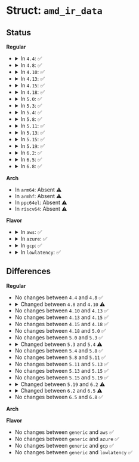 # Struct: <code>amd_ir_data</code>

## Status
<b>Regular</b>
<ul>
<li>
<details>
<summary>In <code>4.4</code>: ✅</summary>

```c
struct amd_ir_data {
    struct irq_2_irte irq_2_irte;
    union irte irte_entry;
    struct msi_msg msi_entry;
};
```
</details>
</li>
<li>
<details>
<summary>In <code>4.8</code>: ✅</summary>

```c
struct amd_ir_data {
    struct irq_2_irte irq_2_irte;
    union irte irte_entry;
    struct msi_msg msi_entry;
};
```
</details>
</li>
<li>
<details>
<summary>In <code>4.10</code>: ✅</summary>

```c
struct amd_ir_data {
    u32 cached_ga_tag;
    struct irq_2_irte irq_2_irte;
    struct msi_msg msi_entry;
    void *entry;
    void *ref;
};
```
</details>
</li>
<li>
<details>
<summary>In <code>4.13</code>: ✅</summary>

```c
struct amd_ir_data {
    u32 cached_ga_tag;
    struct irq_2_irte irq_2_irte;
    struct msi_msg msi_entry;
    void *entry;
    void *ref;
};
```
</details>
</li>
<li>
<details>
<summary>In <code>4.15</code>: ✅</summary>

```c
struct amd_ir_data {
    u32 cached_ga_tag;
    struct irq_2_irte irq_2_irte;
    struct msi_msg msi_entry;
    void *entry;
    void *ref;
};
```
</details>
</li>
<li>
<details>
<summary>In <code>4.18</code>: ✅</summary>

```c
struct amd_ir_data {
    u32 cached_ga_tag;
    struct irq_2_irte irq_2_irte;
    struct msi_msg msi_entry;
    void *entry;
    void *ref;
};
```
</details>
</li>
<li>
<details>
<summary>In <code>5.0</code>: ✅</summary>

```c
struct amd_ir_data {
    u32 cached_ga_tag;
    struct irq_2_irte irq_2_irte;
    struct msi_msg msi_entry;
    void *entry;
    void *ref;
};
```
</details>
</li>
<li>
<details>
<summary>In <code>5.3</code>: ✅</summary>

```c
struct amd_ir_data {
    u32 cached_ga_tag;
    struct irq_2_irte irq_2_irte;
    struct msi_msg msi_entry;
    void *entry;
    void *ref;
};
```
</details>
</li>
<li>
<details>
<summary>In <code>5.4</code>: ✅</summary>

```c
struct amd_ir_data {
    u32 cached_ga_tag;
    struct irq_2_irte irq_2_irte;
    struct msi_msg msi_entry;
    void *entry;
    void *ref;
    struct irq_cfg *cfg;
    int ga_vector;
    int ga_root_ptr;
    int ga_tag;
};
```
</details>
</li>
<li>
<details>
<summary>In <code>5.8</code>: ✅</summary>

```c
struct amd_ir_data {
    u32 cached_ga_tag;
    struct irq_2_irte irq_2_irte;
    struct msi_msg msi_entry;
    void *entry;
    void *ref;
    struct irq_cfg *cfg;
    int ga_vector;
    int ga_root_ptr;
    int ga_tag;
};
```
</details>
</li>
<li>
<details>
<summary>In <code>5.11</code>: ✅</summary>

```c
struct amd_ir_data {
    u32 cached_ga_tag;
    struct irq_2_irte irq_2_irte;
    struct msi_msg msi_entry;
    void *entry;
    void *ref;
    struct irq_cfg *cfg;
    int ga_vector;
    int ga_root_ptr;
    int ga_tag;
};
```
</details>
</li>
<li>
<details>
<summary>In <code>5.13</code>: ✅</summary>

```c
struct amd_ir_data {
    u32 cached_ga_tag;
    struct irq_2_irte irq_2_irte;
    struct msi_msg msi_entry;
    void *entry;
    void *ref;
    struct irq_cfg *cfg;
    int ga_vector;
    int ga_root_ptr;
    int ga_tag;
};
```
</details>
</li>
<li>
<details>
<summary>In <code>5.15</code>: ✅</summary>

```c
struct amd_ir_data {
    u32 cached_ga_tag;
    struct irq_2_irte irq_2_irte;
    struct msi_msg msi_entry;
    void *entry;
    void *ref;
    struct irq_cfg *cfg;
    int ga_vector;
    int ga_root_ptr;
    int ga_tag;
};
```
</details>
</li>
<li>
<details>
<summary>In <code>5.19</code>: ✅</summary>

```c
struct amd_ir_data {
    u32 cached_ga_tag;
    struct irq_2_irte irq_2_irte;
    struct msi_msg msi_entry;
    void *entry;
    void *ref;
    struct irq_cfg *cfg;
    int ga_vector;
    int ga_root_ptr;
    int ga_tag;
};
```
</details>
</li>
<li>
<details>
<summary>In <code>6.2</code>: ✅</summary>

```c
struct amd_ir_data {
    u32 cached_ga_tag;
    struct amd_iommu *iommu;
    struct irq_2_irte irq_2_irte;
    struct msi_msg msi_entry;
    void *entry;
    void *ref;
    struct irq_cfg *cfg;
    int ga_vector;
    int ga_root_ptr;
    int ga_tag;
};
```
</details>
</li>
<li>
<details>
<summary>In <code>6.5</code>: ✅</summary>

```c
struct amd_ir_data {
    u32 cached_ga_tag;
    struct amd_iommu *iommu;
    struct irq_2_irte irq_2_irte;
    struct msi_msg msi_entry;
    void *entry;
    struct irq_cfg *cfg;
    int ga_vector;
    u64 ga_root_ptr;
    u32 ga_tag;
};
```
</details>
</li>
<li>
<details>
<summary>In <code>6.8</code>: ✅</summary>

```c
struct amd_ir_data {
    u32 cached_ga_tag;
    struct amd_iommu *iommu;
    struct irq_2_irte irq_2_irte;
    struct msi_msg msi_entry;
    void *entry;
    struct irq_cfg *cfg;
    int ga_vector;
    u64 ga_root_ptr;
    u32 ga_tag;
};
```
</details>
</li>
</ul>
<b>Arch</b>
<ul>
<li>
In <code>arm64</code>: Absent ⚠️
</li>
<li>
In <code>armhf</code>: Absent ⚠️
</li>
<li>
In <code>ppc64el</code>: Absent ⚠️
</li>
<li>
In <code>riscv64</code>: Absent ⚠️
</li>
</ul>
<b>Flavor</b>
<ul>
<li>
<details>
<summary>In <code>aws</code>: ✅</summary>

```c
struct amd_ir_data {
    u32 cached_ga_tag;
    struct irq_2_irte irq_2_irte;
    struct msi_msg msi_entry;
    void *entry;
    void *ref;
    struct irq_cfg *cfg;
    int ga_vector;
    int ga_root_ptr;
    int ga_tag;
};
```
</details>
</li>
<li>
<details>
<summary>In <code>azure</code>: ✅</summary>

```c
struct amd_ir_data {
    u32 cached_ga_tag;
    struct irq_2_irte irq_2_irte;
    struct msi_msg msi_entry;
    void *entry;
    void *ref;
    struct irq_cfg *cfg;
    int ga_vector;
    int ga_root_ptr;
    int ga_tag;
};
```
</details>
</li>
<li>
<details>
<summary>In <code>gcp</code>: ✅</summary>

```c
struct amd_ir_data {
    u32 cached_ga_tag;
    struct irq_2_irte irq_2_irte;
    struct msi_msg msi_entry;
    void *entry;
    void *ref;
    struct irq_cfg *cfg;
    int ga_vector;
    int ga_root_ptr;
    int ga_tag;
};
```
</details>
</li>
<li>
<details>
<summary>In <code>lowlatency</code>: ✅</summary>

```c
struct amd_ir_data {
    u32 cached_ga_tag;
    struct irq_2_irte irq_2_irte;
    struct msi_msg msi_entry;
    void *entry;
    void *ref;
    struct irq_cfg *cfg;
    int ga_vector;
    int ga_root_ptr;
    int ga_tag;
};
```
</details>
</li>
</ul>

## Differences
<b>Regular</b>
<ul>
<li>
No changes between <code>4.4</code> and <code>4.8</code> ✅
</li>
<li>
<details>
<summary>Changed between <code>4.8</code> and <code>4.10</code> ⚠️</summary>
<ul>
<li>
<b>Field added. </b>
<code>u32 cached_ga_tag</code>
</li>
<li>
<b>Field added. </b>
<code>void *entry</code>
</li>
<li>
<b>Field added. </b>
<code>void *ref</code>
</li>
<li>
<b>Field removed. </b>
<code>union irte irte_entry</code>
</li>
</ul>
</details>
</li>
<li>
No changes between <code>4.10</code> and <code>4.13</code> ✅
</li>
<li>
No changes between <code>4.13</code> and <code>4.15</code> ✅
</li>
<li>
No changes between <code>4.15</code> and <code>4.18</code> ✅
</li>
<li>
No changes between <code>4.18</code> and <code>5.0</code> ✅
</li>
<li>
No changes between <code>5.0</code> and <code>5.3</code> ✅
</li>
<li>
<details>
<summary>Changed between <code>5.3</code> and <code>5.4</code> ⚠️</summary>
<ul>
<li>
<b>Field added. </b>
<code>struct irq_cfg *cfg</code>
</li>
<li>
<b>Field added. </b>
<code>int ga_vector</code>
</li>
<li>
<b>Field added. </b>
<code>int ga_root_ptr</code>
</li>
<li>
<b>Field added. </b>
<code>int ga_tag</code>
</li>
</ul>
</details>
</li>
<li>
No changes between <code>5.4</code> and <code>5.8</code> ✅
</li>
<li>
No changes between <code>5.8</code> and <code>5.11</code> ✅
</li>
<li>
No changes between <code>5.11</code> and <code>5.13</code> ✅
</li>
<li>
No changes between <code>5.13</code> and <code>5.15</code> ✅
</li>
<li>
No changes between <code>5.15</code> and <code>5.19</code> ✅
</li>
<li>
<details>
<summary>Changed between <code>5.19</code> and <code>6.2</code> ⚠️</summary>
<ul>
<li>
<b>Field added. </b>
<code>struct amd_iommu *iommu</code>
</li>
</ul>
</details>
</li>
<li>
<details>
<summary>Changed between <code>6.2</code> and <code>6.5</code> ⚠️</summary>
<ul>
<li>
<b>Field removed. </b>
<code>void *ref</code>
</li>
<li>
<b>Field type changed. </b>
<code>int ga_root_ptr</code> ➡️ <code>u64 ga_root_ptr</code>
</li>
<li>
<b>Field type changed. </b>
<code>int ga_tag</code> ➡️ <code>u32 ga_tag</code>
</li>
</ul>
</details>
</li>
<li>
No changes between <code>6.5</code> and <code>6.8</code> ✅
</li>
</ul>
<b>Arch</b>
<ul>
</ul>
<b>Flavor</b>
<ul>
<li>
No changes between <code>generic</code> and <code>aws</code> ✅
</li>
<li>
No changes between <code>generic</code> and <code>azure</code> ✅
</li>
<li>
No changes between <code>generic</code> and <code>gcp</code> ✅
</li>
<li>
No changes between <code>generic</code> and <code>lowlatency</code> ✅
</li>
</ul>
